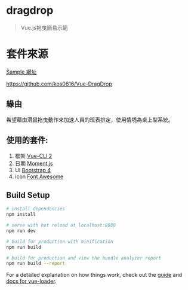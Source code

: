 # dragdrop

> Vue.js拖曳簡易示範

# 套件來源
[Sample 網址](https://kos0616.github.io/Vue-DragDrop/)

https://github.com/kos0616/Vue-DragDrop

## 緣由
希望藉由滑鼠拖曳動作來加速人員的班表排定，使用情境為桌上型系統。

## 使用的套件:
1. 框架 [Vue-CLI 2](https://github.com/vuejs/vue-cli)
2. 日期 [Moment.js](https://momentjs.com/)
3. UI [Bootstrap 4](https://getbootstrap.com/)
4. icon [Font Awesome](https://fontawesome.com/)

## Build Setup

``` bash
# install dependencies
npm install

# serve with hot reload at localhost:8080
npm run dev

# build for production with minification
npm run build

# build for production and view the bundle analyzer report
npm run build --report
```

For a detailed explanation on how things work, check out the [guide](http://vuejs-templates.github.io/webpack/) and [docs for vue-loader](http://vuejs.github.io/vue-loader).
